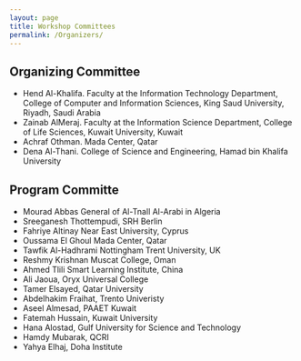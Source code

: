 ```yaml
---
layout: page
title: Workshop Committees
permalink: /Organizers/
---
```


## Organizing Committee
- Hend Al-Khalifa. Faculty at the Information Technology Department, College of Computer and Information Sciences, King Saud University, Riyadh, Saudi Arabia
- Zainab AlMeraj. Faculty at the Information Science Department, College of Life Sciences, Kuwait University, Kuwait
- Achraf Othman. Mada Center, Qatar 
- Dena Al-Thani. College of Science and Engineering, Hamad bin Khalifa University

## Program Committe
- Mourad Abbas	General of Al-Tnall Al-Arabi in Algeria
- Sreeganesh Thottempudi, SRH Berlin
- Fahriye Altinay	Near East University, Cyprus
- Oussama El Ghoul 	Mada Center, Qatar
- Tawfik Al-Hadhrami	Nottingham Trent University, UK
- Reshmy Krishnan	Muscat College, Oman
- Ahmed Tlili	Smart Learning Institute, China
- Ali Jaoua, Oryx Universal College
- Tamer Elsayed,	Qatar University 
- Abdelhakim Fraihat,	Trento Univeristy
- Aseel Almesad,	PAAET Kuwait
- Fatemah Hussain,	Kuwait University
- Hana Alostad,	Gulf University for Science and Technology
- Hamdy Mubarak, QCRI
- Yahya Elhaj,	Doha Institute 
